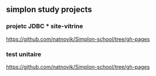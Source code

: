 ## simplon study projects
### projetc JDBC * site-vitrine
https://github.com/natnovik/Simplon-school/tree/gh-pages
### test unitaire
https://github.com/natnovik/Simplon-school/tree/gh-pages
